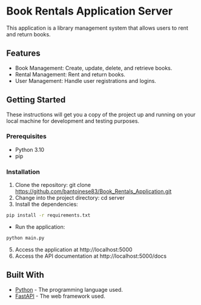 # Book Rentals Application Server

This application is a library management system that allows users to rent and return books.

## Features

- Book Management: Create, update, delete, and retrieve books.
- Rental Management: Rent and return books.
- User Management: Handle user registrations and logins.

## Getting Started

These instructions will get you a copy of the project up and running on your local machine for development and testing purposes.

### Prerequisites

- Python 3.10
- pip

### Installation

1. Clone the repository: git clone https://github.com/bantoinese83/Book_Rentals_Application.git
2. Change into the project directory: cd server
3. Install the dependencies: 
```bash
pip install -r requirements.txt
   ```
- Run the application: 
```bash
python main.py

```

5. Access the application at http://localhost:5000
6. Access the API documentation at http://localhost:5000/docs

## Built With

- [Python](https://www.python.org/) - The programming language used.
- [FastAPI](https://fastapi.tiangolo.com/) - The web framework used.